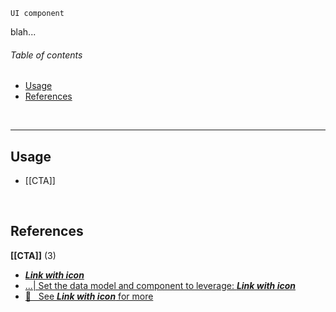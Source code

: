 `UI component`

blah...

<!-- toc start -->
###### Table of contents  

- [Usage](#usage)
- [References](#references)
  

<br />
<!-- toc end -->

---

<!-- usedby start -->
## Usage  

 - [[CTA]]  

<br />
<!-- usedby end -->

<!-- backlinks start -->
## References  


**[[CTA]]** (3)
- <a href="CTA#:~:text=Link with icon">***Link with icon***</a>
- <a href="CTA#:~:text=| Set the data model and component to leverage: Link with icon">...| Set the data model and component to leverage: ***Link with icon***</a>
- <a href="CTA#:~:text=👀 &nbsp; See Link with icon for more">👀 &nbsp; See ***Link with icon*** for more</a>
  

<br />
<!-- backlinks end -->

